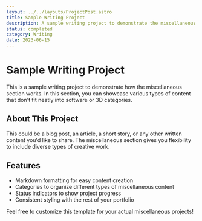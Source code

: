 ```yaml
---
layout: ../../layouts/ProjectPost.astro
title: Sample Writing Project
description: A sample writing project to demonstrate the miscellaneous section
status: completed
category: Writing
date: 2023-06-15
---
```


# Sample Writing Project

This is a sample writing project to demonstrate how the miscellaneous section works. In this section, you can showcase various types of content that don't fit neatly into software or 3D categories.

## About This Project

This could be a blog post, an article, a short story, or any other written content you'd like to share. The miscellaneous section gives you flexibility to include diverse types of creative work.

## Features

- Markdown formatting for easy content creation
- Categories to organize different types of miscellaneous content
- Status indicators to show project progress
- Consistent styling with the rest of your portfolio

Feel free to customize this template for your actual miscellaneous projects! 